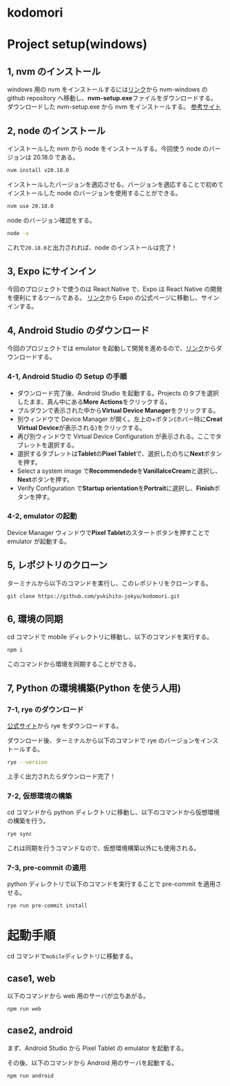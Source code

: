 # kodomori

# Project setup(windows)

## 1, nvm のインストール

windows 用の nvm をインストールするには[リンク](https://github.com/coreybutler/nvm-windows/releases)から nvm-windows の github repository へ移動し、**nvm-setup.exe**ファイルをダウンロードする。
ダウンロードした nvm-setup.exe から nvm をインストールする。
[参考サイト](https://qiita.com/akipon0821/items/eaeffe79221cfcd4d258)

## 2, node のインストール

インストールした nvm から node をインストールする。今回使う node のバージョンは 20.18.0 である。

```bash
nvm install v20.18.0
```

インストールしたバージョンを適応させる。バージョンを適応することで初めてインストールした node のバージョンを使用することができる。

```bash
nvm use 20.18.0
```

node のバージョン確認をする。

```bash
node -v
```

これで`20.18.0`と出力されれば、node のインストールは完了！

## 3, Expo にサインイン

今回のプロジェクトで使うのは React Native で、Expo は React Native の開発を便利にするツールである。
[リンク](https://expo.dev/)から Expo の公式ページに移動し、サインインする。

## 4, Android Studio のダウンロード

今回のプロジェクトでは emulator を起動して開発を進めるので、[リンク](https://developer.android.com/studio?hl=ja&_gl=1*786oak*_up*MQ..*_ga*MTU1MzM2NzQyLjE3MzMxOTE4MTc.*_ga_6HH9YJMN9M*MTczMzE5MTgxNy4xLjAuMTczMzE5MTgxNy4wLjAuMTIwMDEyODM0Ng..)からダウンロードする。

### 4-1, Android Studio の Setup の手順

- ダウンロード完了後、Android Studio を起動する。Projects のタブを選択したまま、真ん中にある**More Actions**をクリックする。
- プルダウンで表示された中から**Virtual Device Manager**をクリックする。
- 別ウィンドウで Device Manager が開く。左上の+ボタン(ホバー時に**Creat Virtual Device**が表示される)をクリックする。
- 再び別ウィンドウで Virtual Device Configuration が表示される。ここでタブレットを選択する。
- 選択するタブレットは**Tablet**の**Pixel Tablet**で、選択したのちに**Next**ボタンを押す。
- Select a system image で**Recommendede**を**VanillalceCream**と選択し、**Next**ボタンを押す。
- Verify Configuration で**Startup orientation**を**Portrait**に選択し、**Finish**ボタンを押す。

### 4-2, emulator の起動

Device Manager ウィンドウで**Pixel Tablet**のスタートボタンを押すことで emulator が起動する。

## 5, レポジトリのクローン

ターミナルから以下のコマンドを実行し、このレポジトリをクローンする。

```bahs
git clone https://github.com/yukihito-jokyu/kodomori.git
```

## 6, 環境の同期

cd コマンドで mobile ディレクトリに移動し、以下のコマンドを実行する。

```bash
npm i
```

このコマンドから環境を同期することができる。

## 7, Python の環境構築(Python を使う人用)

### 7-1, rye のダウンロード

[公式サイト](https://rye.astral.sh/guide/installation/)から rye をダウンロードする。

ダウンロード後、ターミナルから以下のコマンドで rye のバージョンをインストールする。

```bash
rye --version
```

上手く出力されたらダウンロード完了！

### 7-2, 仮想環境の構築

cd コマンドから python ディレクトリに移動し、以下のコマンドから仮想環境の構築を行う。

```bash
rye sync
```

これは同期を行うコマンドなので、仮想環境構築以外にも使用される。

### 7-3, pre-commit の適用

python ディレクトリで以下のコマンドを実行することで pre-commit を適用させる。

```bash
rye run pre-commit install
```

# 起動手順

cd コマンドで`mobile`ディレクトリに移動する。

## case1, web

以下のコマンドから web 用のサーバが立ちあがる。

```bash
npm run web
```

## case2, android

まず、Android Studio から Pixel Tablet の emulator を起動する。

その後、以下のコマンドから Android 用のサーバを起動する。

```bash
npm run android
```
